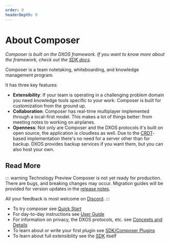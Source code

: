 ```yaml
---
order: 0
headerDepth: 0
---
```


# About Composer

*Composer is built on the DXOS framework. If you want to know more about the framework, check out the [SDK docs](../guide).*

Composer is a team notetaking, whiteboarding, and knowledge management program.

It has three key features:

* **Extensibility**: If your team is operating in a challenging problem domain you need knowledge tools specific to your work. Composer is built for customization from the ground up.
* **Collaboration**: Composer has real-time multiplayer implemented through a local-first model. This makes a lot of things better: from meeting notes to working on airplanes.
* **Openness**: Not only are Composer and the DXOS protocols it's built on open source, the application is cloudless as well. Due to the [CRDT](https://en.wikipedia.org/wiki/Conflict-free_replicated_data_type)-based implementation there's no need for a server other than for backup. DXOS provides backup services if you want them, but you can also host your own.

## Read More

<a id="technology-preview"></a>
::: warning Technology Preview
Composer is not yet ready for production. There are bugs, and breaking changes may occur. Migration guides will be provided for version updates in the [release notes](https://github.com/dxos/dxos/releases).

All your feedback is most welcome on [Discord](https://discord.gg/eXVfryv3sW).
:::

* To try composer see [Quick Start](./quick-start.md)
* For day-to-day instructions see [User Guide](./user-guide/)
* For information on privacy, the DXOS protocols, etc. see [Concepts and Details](./concepts-and-details.md)
* To learn about or write your first plugin see [SDK/Composer Plugins](../guide/composer-plugins/)
* To learn about full extensibility see the [SDK](../guide/) itself
